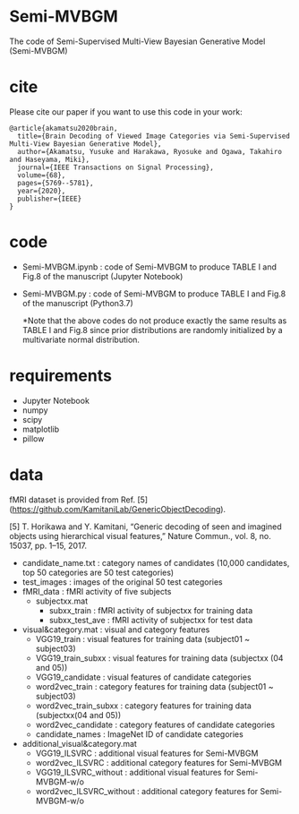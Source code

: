 # Semi-MVBGM
The code of Semi-Supervised Multi-View Bayesian Generative Model (Semi-MVBGM)

# cite
Please cite our paper if you want to use this code in your work:
```
@article{akamatsu2020brain,
  title={Brain Decoding of Viewed Image Categories via Semi-Supervised Multi-View Bayesian Generative Model},
  author={Akamatsu, Yusuke and Harakawa, Ryosuke and Ogawa, Takahiro and Haseyama, Miki},
  journal={IEEE Transactions on Signal Processing},
  volume={68},
  pages={5769--5781},
  year={2020},
  publisher={IEEE}
}
```
# code
- Semi-MVBGM.ipynb : code of Semi-MVBGM to produce TABLE I and Fig.8 of the manuscript (Jupyter Notebook)
- Semi-MVBGM.py : code of Semi-MVBGM to produce TABLE I and Fig.8 of the manuscript (Python3.7)
  
  *Note that the above codes do not produce exactly the same results as TABLE I and Fig.8 since prior distributions are randomly initialized by a multivariate normal distribution.
  
# requirements
- Jupyter Notebook
- numpy
- scipy
- matplotlib
- pillow

# data
fMRI dataset is provided from Ref. [5] (https://github.com/KamitaniLab/GenericObjectDecoding).

[5] T. Horikawa and Y. Kamitani, “Generic decoding of seen and imagined objects using hierarchical visual features,” Nature Commun., vol. 8, no. 15037, pp. 1–15, 2017.

- candidate_name.txt : category names of candidates (10,000 candidates, top 50 categories are 50 test categories)
- test_images : images of the original 50 test categories
- fMRI_data : fMRI activity of five subjects
  - subjectxx.mat
    - subxx_train : fMRI activity of subjectxx for training data
    - subxx_test_ave : fMRI activity of subjectxx for test data
- visual&category.mat : visual and category features
    - VGG19_train : visual features for training data (subject01 ~ subject03) 
    - VGG19_train_subxx : visual features for training data (subjectxx (04 and 05))
    - VGG19_candidate : visual features of candidate categories
    - word2vec_train : category features for training data (subject01 ~ subject03)
    - word2vec_train_subxx : category features for training data (subjectxx(04 and 05))
    - word2vec_candidate : category features of candidate categories
    - candidate_names : ImageNet ID of candidate categories
- additional_visual&category.mat
    - VGG19_ILSVRC : additional visual features for Semi-MVBGM
    - word2vec_ILSVRC : additional category features for Semi-MVBGM
    - VGG19_ILSVRC_without : additional visual features for Semi-MVBGM-w/o
    - word2vec_ILSVRC_without : additional category features for Semi-MVBGM-w/o
